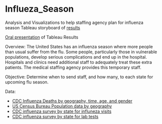 # Influeza_Season
Analysis and Visualizations to help staffing agency plan for influenza season
Tableau storyboard of [results](https://public.tableau.com/views/K_Irish2_9StorytellingwithDataPresentations/Story1?:language=en-US&:display_count=n&:origin=viz_share_link)

[Oral presentation](https://www.youtube.com/watch?v=kGUDztpZ6rY) of Tableau Results

Overview: The United States has an influenza season where more people than usual
suffer from the flu. Some people, particularly those in vulnerable populations, develop serious
complications and end up in the hospital. Hospitals and clinics need additional staff to
adequately treat these extra patients. The medical staffing agency provides this temporary
staff.

Objective: Determine when to send staff, and how many, to each state for upcoming flu season.

Data:
* [CDC Influenza Deaths by geography, time, age, and gender](https://coach-courses-us.s3.amazonaws.com/public/courses/da_program/CDC_Influenza_Deaths_edited.xlsx)
* [US Census Bureau Population data by geography](https://coach-courses-us.s3.amazonaws.com/public/courses/data-immersion/A1-A2_Influenza_Project/Census_Population_transformed_202101.csv)
* [CDC influenza survey by state for influneza visits](https://images.careerfoundry.com/public/courses/data-immersion/A1-A2_Influenza_Project/CDC_Influenza_Visits.xlsx)
* [CDC influenza survey by state for lab tests](https://images.careerfoundry.com/public/courses/data-immersion/A1-A2_Influenza_Project/CDC_Lab_Tests.xlsx)
